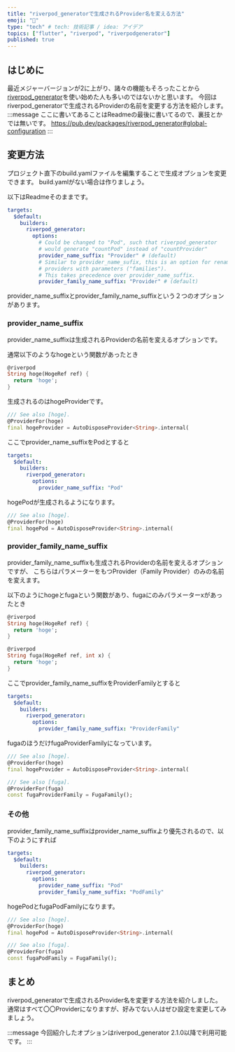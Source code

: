 ```yaml
---
title: "riverpod_generatorで生成されるProvider名を変える方法"
emoji: "🐙"
type: "tech" # tech: 技術記事 / idea: アイデア
topics: ["flutter", "riverpod", "riverpodgenerator"]
published: true
---
```

## はじめに
最近メジャーバージョンが2に上がり、諸々の機能もそろったことから[riverpod_generator](https://pub.dev/packages/riverpod_generator)を使い始めた人も多いのではないかと思います。
今回はriverpod_generatorで生成されるProviderの名前を変更する方法を紹介します。
:::message
ここに書いてあることはReadmeの最後に書いてるので、裏技とかでは無いです。
https://pub.dev/packages/riverpod_generator#global-configuration
:::

## 変更方法
プロジェクト直下のbuild.yamlファイルを編集することで生成オプションを変更できます。
build.yamlがない場合は作りましょう。

以下はReadmeそのままです。
```yaml:build.yaml
targets:
  $default:
    builders:
      riverpod_generator:
        options:
          # Could be changed to "Pod", such that riverpod_generator
          # would generate "countPod" instead of "countProvider"
          provider_name_suffix: "Provider" # (default)
          # Similar to provider_name_sufix, this is an option for renaming
          # providers with parameters ("families").
          # This takes precedence over provider_name_suffix.
          provider_family_name_suffix: "Provider" # (default)
```
provider_name_suffixとprovider_family_name_suffixという２つのオプションがあります。

### provider_name_suffix
provider_name_suffixは生成されるProviderの名前を変えるオプションです。

通常以下のようなhogeという関数があったとき
```dart:hoge.dart
@riverpod
String hoge(HogeRef ref) {
  return 'hoge';
}
```
生成されるのはhogeProviderです。
```dart:hoge.g.dart
/// See also [hoge].
@ProviderFor(hoge)
final hogeProvider = AutoDisposeProvider<String>.internal(
```
ここでprovider_name_suffixをPodとすると
```yaml:build.yaml
targets:
  $default:
    builders:
      riverpod_generator:
        options:
          provider_name_suffix: "Pod"
```
hogePodが生成されるようになります。
```dart:hoge.g.dart
/// See also [hoge].
@ProviderFor(hoge)
final hogePod = AutoDisposeProvider<String>.internal(
```

### provider_family_name_suffix
provider_family_name_suffixも生成されるProviderの名前を変えるオプションですが、
こちらはパラメーターをもつProvider（Family Provider）のみの名前を変えます。

以下のようにhogeとfugaという関数があり、fugaにのみパラメーターxがあったとき
```dart:hoge.dart
@riverpod
String hoge(HogeRef ref) {
  return 'hoge';
}

@riverpod
String fuga(HogeRef ref, int x) {
  return 'hoge';
}
```

ここでprovider_family_name_suffixをProviderFamilyとすると
```yaml:build.yaml
targets:
  $default:
    builders:
      riverpod_generator:
        options:
          provider_family_name_suffix: "ProviderFamily"
```

fugaのほうだけfugaProviderFamilyになっています。
```dart:hoge.g.dart
/// See also [hoge].
@ProviderFor(hoge)
final hogeProvider = AutoDisposeProvider<String>.internal(

/// See also [fuga].
@ProviderFor(fuga)
const fugaProviderFamily = FugaFamily();
```

### その他
provider_family_name_suffixはprovider_name_suffixより優先されるので、以下のようにすれば
```yaml:build.yaml
targets:
  $default:
    builders:
      riverpod_generator:
        options:
          provider_name_suffix: "Pod"
          provider_family_name_suffix: "PodFamily"
```

hogePodとfugaPodFamilyになります。
```dart:hoge.g.dart
/// See also [hoge].
@ProviderFor(hoge)
final hogePod = AutoDisposeProvider<String>.internal(

/// See also [fuga].
@ProviderFor(fuga)
const fugaPodFamily = FugaFamily();
```

## まとめ
riverpod_generatorで生成されるProvider名を変更する方法を紹介しました。
通常はすべて〇〇Providerになりますが、好みでない人はぜひ設定を変更してみましょう。

:::message
今回紹介したオプションはriverpod_generator 2.1.0以降で利用可能です。
:::